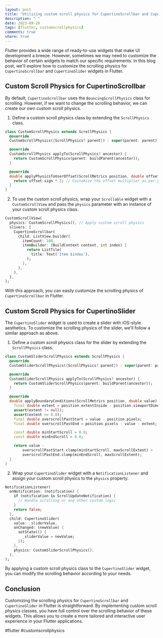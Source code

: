 ```yaml
---
layout: post
title: "Utilizing custom scroll physics for CupertinoScrollbar and CupertinoSlider in Flutter"
description: " "
date: 2023-09-20
tags: [flutter, customscrollphysics]
comments: true
share: true
---
```


Flutter provides a wide range of ready-to-use widgets that make UI development a breeze. However, sometimes we may need to customize the behavior of certain widgets to match our specific requirements. In this blog post, we'll explore how to customize the scrolling physics for `CupertinoScrollbar` and `CupertinoSlider` widgets in Flutter.

## Custom Scroll Physics for CupertinoScrollbar

By default, `CupertinoScrollbar` uses the `BouncingScrollPhysics` class for scrolling. However, if we want to change the scrolling behavior, we can create our own custom scroll physics.

1. Define a custom scroll physics class by extending the `ScrollPhysics` class.

```dart
class CustomScrollPhysics extends ScrollPhysics {
  @override
  CustomScrollPhysics({ScrollPhysics? parent}) : super(parent: parent);

  @override
  CustomScrollPhysics applyTo(ScrollPhysics? ancestor) {
    return CustomScrollPhysics(parent: buildParent(ancestor));
  }

  @override
  double applyPhysicsToUserOffset(ScrollMetrics position, double offset) {
    return offset.sign * 2; // Customize the offset multiplier as per your requirement
  }
}
```

2. To use the custom scroll physics, wrap your `Scrollable` widget with a `CustomScrollView` and pass the `physics` parameter with an instance of your custom scroll physics class.

```dart
CustomScrollView(
  physics: CustomScrollPhysics(), // Apply custom scroll physics
  slivers: [
    CupertinoScrollbar(
      child: ListView.builder(
        itemCount: 100,
        itemBuilder: (BuildContext context, int index) {
          return ListTile(
            title: Text('Item $index'),
          );
        },
      ),
    ),
  ],
);
```

With this approach, you can easily customize the scrolling physics of `CupertinoScrollbar` in Flutter.

## Custom Scroll Physics for CupertinoSlider

The `CupertinoSlider` widget is used to create a slider with iOS-style aesthetics. To customize the scrolling physics of the slider, we'll follow a similar approach as above.

1. Define a custom scroll physics class for the slider by extending the `ScrollPhysics` class.

```dart
class CustomSliderScrollPhysics extends ScrollPhysics {
  @override
  CustomSliderScrollPhysics({ScrollPhysics? parent}) : super(parent: parent);

  @override
  CustomSliderScrollPhysics applyTo(ScrollPhysics? ancestor) {
    return CustomSliderScrollPhysics(parent: buildParent(ancestor));
  }

  @override
  double applyBoundaryConditions(ScrollMetrics position, double value) {
    final double extent = position.extentInside - position.viewportDimension;
    assert(extent != null);
    assert(extent >= 0.0);
    final double overscrollPastStart = value - position.pixels;
    final double overscrollPastEnd = position.pixels - value - extent;

    const double minStartScroll = 0.0;
    const double minEndScroll = 0.0;

    return value -
        overscrollPastStart.clamp(minStartScroll, maxScrollExtent) +
        overscrollPastEnd.clamp(minEndScroll, maxScrollExtent);
  }
}
```

2. Wrap your `CupertinoSlider` widget with a `NotificationListener` and assign your custom scroll physics to the `physics` property.

```dart
NotificationListener(
  onNotification: (notification) {
    if (notification is ScrollUpdateNotification) {
      // Handle scrolling or any other custom logic
    }
    return false;
  },
  child: CupertinoSlider(
    value: _sliderValue,
    onChanged: (newValue) {
      setState(() {
        _sliderValue = newValue;
      });
    },
    physics: CustomSliderScrollPhysics(),
  ),
);
```

By applying a custom scroll physics class to the `CupertinoSlider` widget, you can modify the scrolling behavior according to your needs.

## Conclusion

Customizing the scrolling physics for `CupertinoScrollbar` and `CupertinoSlider` in Flutter is straightforward. By implementing custom scroll physics classes, you have full control over the scrolling behavior of these widgets. This allows you to create a more tailored and interactive user experience in your Flutter applications.

#flutter #customscrollphysics